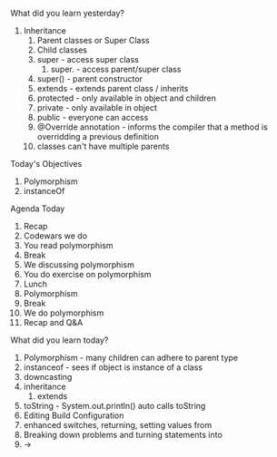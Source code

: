 What did you learn yesterday?

1. Inheritance
   1. Parent classes or Super Class
   2. Child classes
   3. super - access super class
      1. super. - access parent/super class
   4. super() - parent constructor
   5. extends - extends parent class / inherits 
   6. protected - only available in object and children
   7. private - only available in object
   8. public - everyone can access
   9. @Override annotation - informs the compiler that a method is overridding a previous definition
   10. classes can't have multiple parents


Today's Objectives

1. Polymorphism
2. instanceOf

Agenda Today

1. Recap
2. Codewars we do
3. You read polymorphism
4. Break
5. We discussing polymorphism
6. You do exercise on polymorphism
7. Lunch
8. Polymorphism
9. Break
10. We do polymorphism
11. Recap and Q&A


What did you learn today?

1. Polymorphism - many children can adhere to parent type
2. instanceof - sees if object is instance of a class
3. downcasting
4. inheritance 
   1. extends
5. toString - System.out.println() auto calls toString
6. Editing Build Configuration
7. enhanced switches, returning, setting values from
8. Breaking down problems and turning statements into 
9. ->

